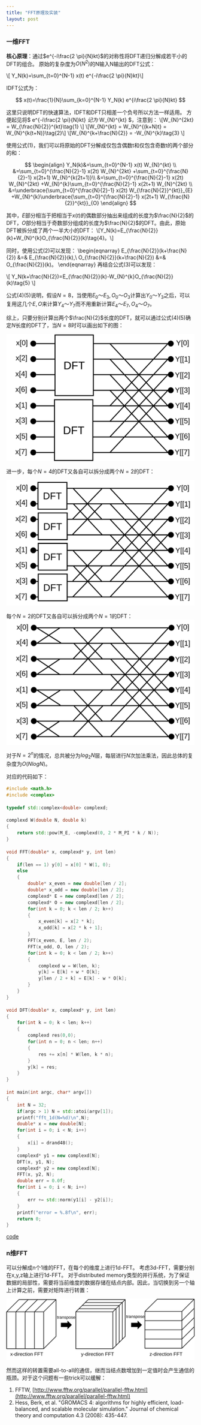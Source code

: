 ```yaml
---
title: "FFT原理及实装"
layout: post
---
```


<script async src="https://cdn.jsdelivr.net/npm/mathjax@3/es5/tex-chtml.js" id="MathJax-script"></script>
<script>
MathJax = {
  tex: {
    inlineMath: [['$', '$'],['\\(', '\\)']]
  }
};
</script>



### 一维FFT

<b>核心原理</b>：通过$e^{-i\frac{2 \pi}{N}kt}$的对称性将DFT递归分解成若干小的DFT的组合。
原始的复杂度为$O(N^2)$的N输入N输出的DFT公式：

\\[ Y_N(k)=\sum_{t=0}^{N-1}  x(t) e^{-i\frac{2 \pi}{N}kt}\\]

IDFT公式为：

$$
 x(t)=\frac{1}{N}\sum_{k=0}^{N-1}  Y_N(k) e^{i\frac{2 \pi}{N}kt}
$$


这里只说明DFT的快速算法，IDFT和DFT只相差一个负号所以方法一样适用。
方便起见将$ e^{-i\frac{2 \pi}{N}kt} $记为$ W_{N}^{kt} $，注意到：
\\[W_{N}^{2kt} = W_{\frac{N}{2}}^{kt}\tag{1} \\]
\\[W_{N}^{kt} = W_{N}^{(k+N)t} = W_{N}^{k(t+N)}\tag{2}\\]
\\[W_{N}^{k+\frac{N}{2}} = -W_{N}^{k}\tag{3} \\]


使用公式(1)，我们可以将原始的DFT分解成仅包含偶数t和仅包含奇数t的两个部分的和：

$$
\begin{align}
Y_N(k)&=\sum_{t=0}^{N-1}  x(t) W_{N}^{kt} \\
&=\sum_{t=0}^{\frac{N}{2}-1}  x(2t) W_{N}^{2kt} +\sum_{t=0}^{\frac{N}{2}-1}  x(2t+1) W_{N}^{k(2t+1)}\\ 
&=\sum_{t=0}^{\frac{N}{2}-1}  x(2t) W_{N}^{2kt} +W_{N}^{k}\sum_{t=0}^{\frac{N}{2}-1}  x(2t+1) W_{N}^{2kt} \\
&=\underbrace{\sum_{t=0}^{\frac{N}{2}-1}  x(2t) W_{\frac{N}{2}}^{kt}}_{E} +W_{N}^{k}\underbrace{\sum_{t=0}^{\frac{N}{2}-1}  x(2t+1) W_{\frac{N}{2}}^{kt}}_{O}
\end{align} 
$$

其中，$E$部分相当于把相当于$x(t)$的偶数部分抽出来组成的长度为$\frac{N}{2}$的DFT，$O$部分相当于奇数部分组成的长度为$\frac{N}{2}$的DFT。由此，原始DFT被拆分成了两个一半大小的DFT：
\\[Y_N(k)=E_{\frac{N}{2}}(k)+W_{N}^{k}O_{\frac{N}{2}}(k)\tag{4}。\\]

同时，使用公式(2)可以发现：
\begin{eqnarray}
E_{\frac{N}{2}}(k+\frac{N}{2}) &=& E_{\frac{N}{2}}(k),\\
O_{\frac{N}{2}}(k+\frac{N}{2}) &=& O_{\frac{N}{2}}(k)。
\end{eqnarray}
再结合公式(3)可以发现：

\\[
Y_N(k+\frac{N}{2})=E_{\frac{N}{2}}(k)-W_{N}^{k}O_{\frac{N}{2}}(k)\tag{5}
\\]

公式(4)(5)说明，假设$N=8$，当使用$E_0～E_3,O_0～O_3$计算出$Y_0～Y_3$之后，可以复用这几个$E,O$来计算$Y_4～Y_7$而不用重新计算$E_4～E_7,O_4～O_7$。 
   
综上，只要分别计算出两个$\frac{N}{2}$长度的DFT，就可以通过公式(4)(5)确定$N$长度的DFT了，当$N=8$时可以画出如下的图：

![?](../img/fft/fft1.svg)

进一步，每个$N=4$的DFT又各自可以拆分成两个$N=2$的DFT：

![?](../img/fft/fft2.svg)

每个$N=2$的DFT又各自可以拆分成两个$N=1$的DFT：
![?](../img/fft/fft3.svg)

对于$N=2^n$的情况，总共被分为$log_2{N}$层，每层进行$N$次加法乘法，因此总体的复杂度为$O(Nlog{N})$。

对应的代码如下：

```C++
#include <math.h>
#include <complex>

typedef std::complex<double> complexd;

complexd W(double N, double k)
{
    return std::pow(M_E, -complexd(0, 2 * M_PI * k / N));
}

void FFT(double* x, complexd* y, int len)
{
    if(len == 1) y[0] = x[0] * W(1, 0);
    else
    {
        double* x_even = new double[len / 2];
        double* x_odd = new double[len / 2];
        complexd* E = new complexd[len / 2];
        complexd* O = new complexd[len / 2];
        for(int k = 0; k < len / 2; k++)
        {
            x_even[k] = x[2 * k];
            x_odd[k] = x[2 * k + 1];
        }
        FFT(x_even, E, len / 2);
        FFT(x_odd, O, len / 2);
        for(int k = 0; k < len / 2; k++)
        {
            complexd w = W(len, k);
            y[k] = E[k] + w * O[k];
            y[len / 2 + k] = E[k] - w * O[k];
        }
    }
}

void DFT(double* x, complexd* y, int len)
{
    for(int k = 0; k < len; k++)
    {
        complexd res(0,0);
        for(int n = 0; n < len; n++)
        {
            res += x[n] * W(len, k * n);
        }
        y[k] = res;
    }
}

int main(int argc, char* argv[])
{
    int N = 32;
    if(argc > 1) N = std::atoi(argv[1]);
    printf("fft_1d(N=%d)\n",N);
    double* x = new double[N];
    for(int i = 0; i < N; i++)
    {
        x[i] = drand48();
    }
    complexd* y1 = new complexd[N];
    DFT(x, y1, N);
    complexd* y2 = new complexd[N];
    FFT(x, y2, N);
    double err = 0.0f;
    for(int i = 0; i < N; i++)
    {
        err += std::norm(y1[i] - y2[i]);
    }
    printf("error = %.8f\n", err);
    return 0;
}
```
[code](https://github.com/jooooow/fft)

### n维FFT

可以分解成n个1维的FFT，在每个的维度上进行1d-FFT。
考虑3d-FFT，需要分别在x,y,z轴上进行1d-FFT。
对于distributed memory类型的并行系统，为了保证数据的局部性，需要将当前维度的数据存储在结点内部。因此，当切换到另一个轴上计算之前，需要对矩阵进行转置：

![?](../img/fft/transpose.svg)

然而这样的转置需要all-to-all的通信，继而当结点数增加到一定值时会产生通信的瓶颈。对于这个问题有一些trick可以缓解：

1. FFTW, [http://www.fftw.org/parallel/parallel-fftw.html](http://www.fftw.org/parallel/parallel-fftw.html)
2. Hess, Berk, et al. "GROMACS 4: algorithms for highly efficient, load-balanced, and scalable molecular simulation." Journal of chemical theory and computation 4.3 (2008): 435-447.

<script src="https://utteranc.es/client.js"
        repo="jooooow/jooooow.github.io"
        issue-term="pathname"
        theme="github-light"
        crossorigin="anonymous"
        async>
</script>